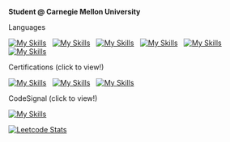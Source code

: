 **Student @ Carnegie Mellon University**

Languages 

[![My Skills](https://skillicons.dev/icons?i=py)]() &nbsp;
[![My Skills](https://skillicons.dev/icons?i=c)]() &nbsp;
[![My Skills](https://skillicons.dev/icons?i=js)]() &nbsp;
[![My Skills](https://skillicons.dev/icons?i=html)]() &nbsp;
[![My Skills](https://skillicons.dev/icons?i=css)]() &nbsp;
[![My Skills](https://skillicons.dev/icons?i=flutter)]()

Certifications (click to view!) 

[![My Skills](https://skillicons.dev/icons?i=js)](https://www.coursera.org/account/accomplishments/certificate/BGBEMECYLTTT) &nbsp;
[![My Skills](https://skillicons.dev/icons?i=html)](https://www.coursera.org/account/accomplishments/certificate/QNX2RNREAYCM) &nbsp;
[![My Skills](https://skillicons.dev/icons?i=css)](https://www.coursera.org/account/accomplishments/certificate/HSZ5AHTGYD7A) 

CodeSignal (click to view!)

[![My Skills](https://skillicons.dev/icons?i=py)](https://app.codesignal.com/coding-report/TBuoNcxiWyMTXcdng-SGhxxjJLwZQXdvBP8Weio3Nj?accessToken=TBuoNcxiWyMTXcdng-KMcHPzToGqLLMQBnevhNrLup)


[![Leetcode Stats](https://leetcard.jacoblin.cool/bwung292)](https://leetcode.com/bwung292)

